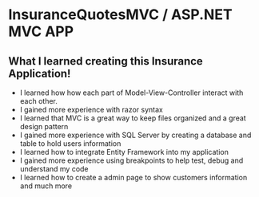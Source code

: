 # InsuranceQuotesMVC / ASP.NET MVC APP

## What I learned creating this Insurance Application!
* I learned how how each part of Model-View-Controller interact with each other. 
* I gained more experience with razor syntax 
* I learned that MVC is a great way to keep files organized and a great design pattern
* I gained more experience with SQL Server by creating a database and table to hold users information
* I learned how to integrate Entity Framework into my application
* I gained more experience using breakpoints to help test, debug and understand my code
* I learned how to create a admin page to show customers information and much more
